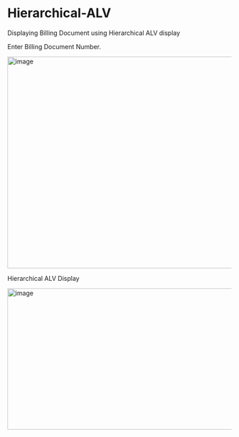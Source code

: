 # Hierarchical-ALV
Displaying Billing Document using Hierarchical ALV display

Enter Billing Document Number.

<img width="1225" height="475" alt="image" src="https://github.com/user-attachments/assets/3168709c-0f48-41aa-9046-872a50677a41" />

Hierarchical ALV Display

<img width="800" height="317" alt="image" src="https://github.com/user-attachments/assets/8333c6cf-1900-48bf-936d-f775085e12fa" />

